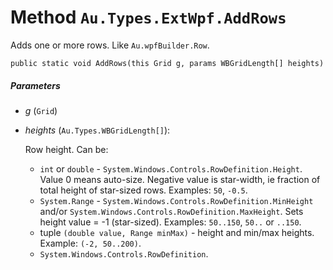 # Method `Au.Types.ExtWpf.AddRows`

Adds one or more rows. Like `Au.wpfBuilder.Row`.

```
public static void AddRows(this Grid g, params WBGridLength[] heights)
```

##### Parameters

- *g*  (`Grid`)
- *heights*  (`Au.Types.WBGridLength[]`):

    Row height. Can be:

    - `int` or `double` - `System.Windows.Controls.RowDefinition.Height`. Value 0 means auto-size. Negative value is star-width, ie fraction of total height of star-sized rows. Examples: `50`, `-0.5`.
    - `System.Range` - `System.Windows.Controls.RowDefinition.MinHeight` and/or `System.Windows.Controls.RowDefinition.MaxHeight`. Sets height value = -1 (star-sized). Examples: `50..150`, `50..` or `..150`.
    - tuple `(double value, Range minMax)` - height and min/max heights. Example: `(-2, 50..200)`.
    - `System.Windows.Controls.RowDefinition`.